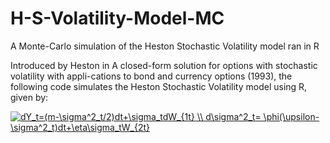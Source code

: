 # H-S-Volatility-Model-MC
A Monte-Carlo simulation of the Heston Stochastic Volatility model ran in R

Introduced by Heston in A closed-form solution for options with stochastic volatility with appli-cations to bond and currency options (1993), the following code simulates the Heston Stochastic Volatility model using R, given by:

<a href="https://www.codecogs.com/eqnedit.php?latex=dY_t=(m-\sigma^2_t/2)dt&plus;\sigma_tdW_{1t}&space;\\&space;d\sigma^2_t=&space;\phi(\upsilon-\sigma^2_t)dt&plus;\eta\sigma_tW_{2t}" target="_blank"><img src="https://latex.codecogs.com/gif.latex?dY_t=(m-\sigma^2_t/2)dt&plus;\sigma_tdW_{1t}&space;\\&space;d\sigma^2_t=&space;\phi(\upsilon-\sigma^2_t)dt&plus;\eta\sigma_tW_{2t}" title="dY_t=(m-\sigma^2_t/2)dt+\sigma_tdW_{1t} \\ d\sigma^2_t= \phi(\upsilon-\sigma^2_t)dt+\eta\sigma_tW_{2t}" /></a>
